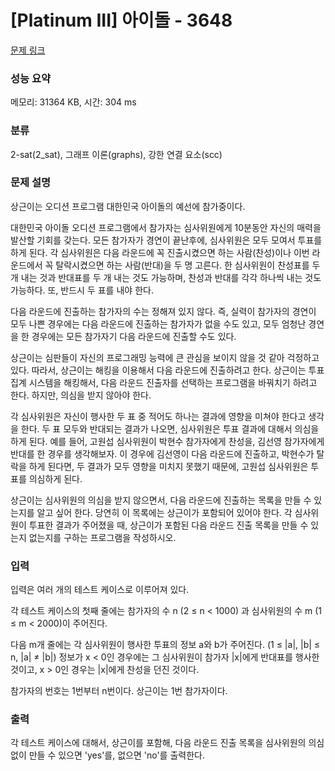# [Platinum III] 아이돌 - 3648 

[문제 링크](https://www.acmicpc.net/problem/3648) 

### 성능 요약

메모리: 31364 KB, 시간: 304 ms

### 분류

2-sat(2_sat), 그래프 이론(graphs), 강한 연결 요소(scc)

### 문제 설명

<p>상근이는 오디션 프로그램 대한민국 아이돌의 예선에 참가중이다.</p>

<p>대한민국 아이돌 오디션 프로그램에서 참가자는 심사위원에게 10분동안 자신의 매력을 발산할 기회를 갖는다. 모든 참가자가 경연이 끝난후에, 심사위원은 모두 모여서 투표를 하게 된다. 각 심사위원은 다음 라운드에 꼭 진출시켰으면 하는 사람(찬성)이나 이번 라운드에서 꼭 탈락시켰으면 하는 사람(반대)을 두 명 고른다. 한 심사위원이 찬성표를 두 개 내는 것과 반대표를 두 개 내는 것도 가능하며, 찬성과 반대를 각각 하나씩 내는 것도 가능하다. 또, 반드시 두 표를 내야 한다.</p>

<p>다음 라운드에 진출하는 참가자의 수는 정해져 있지 않다. 즉, 실력이 참가자의 경연이 모두 나쁜 경우에는 다음 라운드에 진출하는 참가자가 없을 수도 있고, 모두 엄청난 경연을 한 경우에는 모든 참가자기 다음 라운드에 진출할 수도 있다.</p>

<p>상근이는 심판들이 자신의 프로그래밍 능력에 큰 관심을 보이지 않을 것 같아 걱정하고 있다. 따라서, 상근이는 해킹을 이용해서 다음 라운드에 진출하려고 한다. 상근이는 투표 집계 시스템을 해킹해서, 다음 라운드 진출자를 선택하는 프로그램을 바꿔치기 하려고 한다. 하지만, 의심을 받지 않아야 한다.</p>

<p>각 심사위원은 자신이 행사한 두 표 중 적어도 하나는 결과에 영향을 미쳐야 한다고 생각을 한다. 두 표 모두와 반대되는 결과가 나오면, 심사위원은 투표 결과에 대해서 의심을 하게 된다. 예를 들어, 고원섭 심사위원이 박현수 참가자에게 찬성을, 김선영 참가자에게 반대를 한 경우를 생각해보자. 이 경우에 김선영이 다음 라운드에 진출하고, 박현수가 탈락을 하게 된다면, 두 결과가 모두 영향을 미치지 못했기 때문에, 고원섭 심사위원은 투표를 의심하게 된다.</p>

<p>상근이는 심사위원의 의심을 받지 않으면서, 다음 라운드에 진출하는 목록을 만들 수 있는지를 알고 싶어 한다. 당연히 이 목록에는 상근이가 포함되어 있어야 한다. 각 심사위원이 투표한 결과가 주어졌을 때, 상근이가 포함된 다음 라운드 진출 목록을 만들 수 있는지 없는지를 구하는 프로그램을 작성하시오.</p>

### 입력 

 <p>입력은 여러 개의 테스트 케이스로 이루어져 있다.</p>

<p>각 테스트 케이스의 첫째 줄에는 참가자의 수 n (2 ≤ n < 1000) 과 심사위원의 수 m (1 ≤ m < 2000)이 주어진다.</p>

<p>다음 m개 줄에는 각 심사위원이 행사한 투표의 정보 a와 b가 주어진다. (1 ≤ |a|, |b| ≤ n, |a| ≠ |b|) 정보가 x < 0인 경우에는 그 심사위원이 참가자 |x|에게 반대표를 행사한 것이고, x > 0인 경우는 |x|에게 찬성을 던진 것이다.</p>

<p>참가자의 번호는 1번부터 n번이다. 상근이는 1번 참가자이다. </p>

### 출력 

 <p>각 테스트 케이스에 대해서, 상근이를 포함해, 다음 라운드 진출 목록을 심사위원의 의심 없이 만들 수 있으면 'yes'를, 없으면 'no'를 출력한다.</p>

